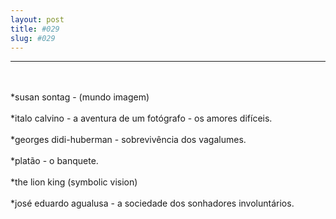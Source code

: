 ```yaml
---
layout: post
title: #029
slug: #029
---
```

---
<p class="description" style="text-align: justify;">
<br>
<br>
*susan sontag - (mundo imagem)
<br>
<br>  
*italo calvino - a aventura de um fotógrafo - os amores difíceis.
<br>
<br>
*georges didi-huberman - sobrevivência dos vagalumes.
<br>
<br>
*platão - o banquete.
<br>
<br>
*the lion king (symbolic vision)
<br>
<br>
*josé eduardo agualusa - a sociedade dos sonhadores involuntários.
<br>
<br>
